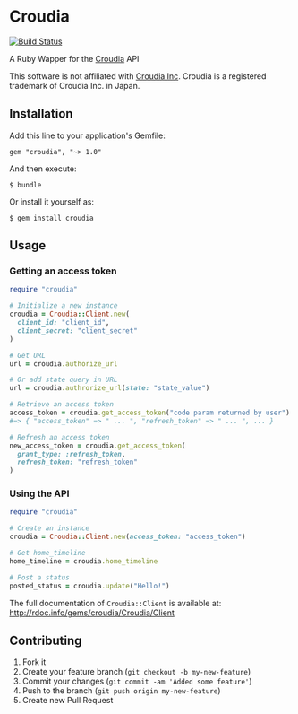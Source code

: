 # Croudia

[![Build Status](https://travis-ci.org/wktk/croudia-gem.png)](https://travis-ci.org/wktk/croudia-gem)

A Ruby Wapper for the [Croudia](https://croudia.com) API

This software is not affiliated with [Croudia Inc](http://croudia.co.jp/).
Croudia is a registered trademark of Croudia Inc. in Japan.

## Installation

Add this line to your application's Gemfile:

    gem "croudia", "~> 1.0"

And then execute:

    $ bundle

Or install it yourself as:

    $ gem install croudia

## Usage

### Getting an access token

``` ruby
require "croudia"

# Initialize a new instance
croudia = Croudia::Client.new(
  client_id: "client_id",
  client_secret: "client_secret"
)

# Get URL
url = croudia.authorize_url

# Or add state query in URL
url = croudia.authrorize_url(state: "state_value")

# Retrieve an access token
access_token = croudia.get_access_token("code param returned by user")
#=> { "access_token" => " ... ", "refresh_token" => " ... ", ... }

# Refresh an access token
new_access_token = croudia.get_access_token(
  grant_type: :refresh_token,
  refresh_token: "refresh_token"
)
```

### Using the API

``` ruby
require "croudia"

# Create an instance
croudia = Croudia::Client.new(access_token: "access_token")

# Get home_timeline
home_timeline = croudia.home_timeline

# Post a status
posted_status = croudia.update("Hello!")
```

The full documentation of `Croudia::Client` is available at:
http://rdoc.info/gems/croudia/Croudia/Client

## Contributing

1. Fork it
2. Create your feature branch (`git checkout -b my-new-feature`)
3. Commit your changes (`git commit -am 'Added some feature'`)
4. Push to the branch (`git push origin my-new-feature`)
5. Create new Pull Request
